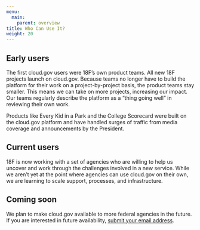 ```yaml
---
menu:
  main:
    parent: overview
title: Who Can Use It?
weight: 20
---
```


## Early users
The first cloud.gov users were 18F’s own product teams. All new 18F projects launch on cloud.gov. Because teams no longer have to build the platform for their work on a project-by-project basis, the product teams stay smaller. This means we can take on more projects, increasing our impact. Our teams regularly describe the platform as a “thing going well” in reviewing their own work.

Products like Every Kid in a Park and the College Scorecard were built on the cloud.gov platform and have handled surges of traffic from media coverage and announcements by the President.

## Current users
18F is now working with a set of agencies who are willing to help us uncover and work through the challenges involved in a new service. While we aren’t yet at the point where agencies can use cloud.gov on their own, we are learning to scale support, processes, and infrastructure.

## Coming soon
We plan to make cloud.gov available to more federal agencies in the future. If you are interested in future availability, [submit your email address](https://cloud.gov/#contact).

